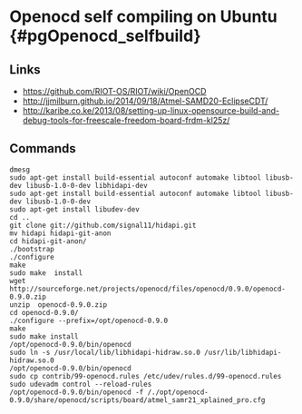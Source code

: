 # Openocd self compiling on Ubuntu {#pgOpenocd_selfbuild}

## Links

- https://github.com/RIOT-OS/RIOT/wiki/OpenOCD
- http://jjmilburn.github.io/2014/09/18/Atmel-SAMD20-EclipseCDT/
- http://karibe.co.ke/2013/08/setting-up-linux-opensource-build-and-debug-tools-for-freescale-freedom-board-frdm-kl25z/

## Commands

    dmesg
    sudo apt-get install build-essential autoconf automake libtool libusb-dev libusb-1.0-0-dev libhidapi-dev
    sudo apt-get install build-essential autoconf automake libtool libusb-dev libusb-1.0-0-dev
    sudo apt-get install libudev-dev
    cd ..
    git clone git://github.com/signal11/hidapi.git
    mv hidapi hidapi-git-anon
    cd hidapi-git-anon/
    ./bootstrap
    ./configure
    make
    sudo make  install
    wget http://sourceforge.net/projects/openocd/files/openocd/0.9.0/openocd-0.9.0.zip
    unzip  openocd-0.9.0.zip
    cd openocd-0.9.0/
    ./configure --prefix=/opt/openocd-0.9.0
    make
    sudo make install
    /opt/openocd-0.9.0/bin/openocd
    sudo ln -s /usr/local/lib/libhidapi-hidraw.so.0 /usr/lib/libhidapi-hidraw.so.0
    /opt/openocd-0.9.0/bin/openocd
    sudo cp contrib/99-openocd.rules /etc/udev/rules.d/99-openocd.rules
    sudo udevadm control --reload-rules
    /opt/openocd-0.9.0/bin/openocd -f /./opt/openocd-0.9.0/share/openocd/scripts/board/atmel_samr21_xplained_pro.cfg
